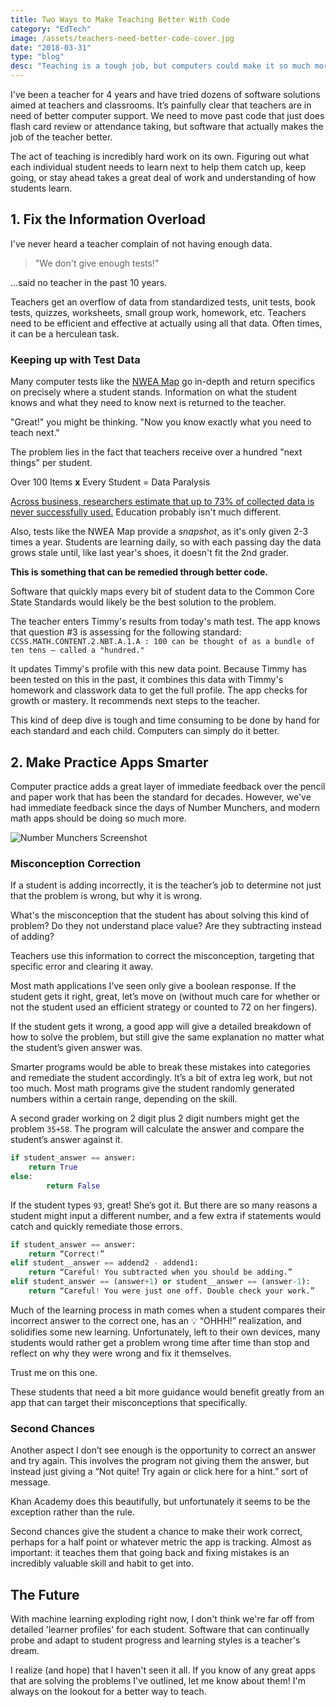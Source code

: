 ```yaml
---
title: Two Ways to Make Teaching Better With Code
category: "EdTech"
image: /assets/teachers-need-better-code-cover.jpg
date: "2018-03-31"
type: "blog"
desc: "Teaching is a tough job, but computers could make it so much more efficient. Here are a couple ways code could make teaching better."
---
```


I've been a teacher for 4 years and have tried dozens of software solutions aimed at teachers and classrooms. It’s painfully clear that teachers are in need of better computer support. We need to move past code that just does flash card review or attendance taking, but software that actually makes the job of the teacher better.

The act of teaching is incredibly hard work on its own. Figuring out what each individual student needs to learn next to help them catch up, keep going, or stay ahead takes a great deal of work and understanding of how students learn.

## 1. Fix the Information Overload

I've never heard a teacher complain of not having enough data.

> "We don't give enough tests!"

...said no teacher in the past 10 years.

Teachers get an overflow of data from standardized tests, unit tests, book tests, quizzes, worksheets, small group work, homework, etc. Teachers need to be efficient and effective at actually using all that data. Often times, it can be a herculean task.

### Keeping up with Test Data

Many computer tests like the [NWEA Map](https://www.nwea.org/) go in-depth and return specifics on precisely where a student stands. Information on what the student knows and what they need to know next is returned to the teacher.

"Great!" you might be thinking. "Now you know exactly what you need to teach next."

The problem lies in the fact that teachers receive over a hundred "next things" per student.

Over 100 Items **x** Every Student = Data Paralysis

[Across business, researchers estimate that up to 73% of collected data is never successfully used.](https://www.forbes.com/sites/tomaslaurinavicius/2017/11/01/risk-too-much-data/#57175cda44b3) Education probably isn't much different.

Also, tests like the NWEA Map provide a _snapshot_, as it's only given 2-3 times a year. Students are learning daily, so with each passing day the data grows stale until, like last year's shoes, it doesn't fit the 2nd grader.

**This is something that can be remedied through better code.**

Software that quickly maps every bit of student data to the Common Core State Standards would likely be the best solution to the problem.

The teacher enters Timmy's results from today's math test. The app knows that question #3 is assessing for the following standard:
`CCSS.MATH.CONTENT.2.NBT.A.1.A : 100 can be thought of as a bundle of ten tens — called a "hundred."`

It updates Timmy's profile with this new data point. Because Timmy has been tested on this in the past, it combines this data with Timmy's homework and classwork data to get the full profile. The app checks for growth or mastery. It recommends next steps to the teacher.

This kind of deep dive is tough and time consuming to be done by hand for each standard and each child. Computers can simply do it better.

## 2. Make Practice Apps Smarter

Computer practice adds a great layer of immediate feedback over the pencil and paper work that has been the standard for decades. However, we've had immediate feedback since the days of Number Munchers, and modern math apps should be doing so much more.

![Number Munchers Screenshot](/assets/teachers-need-better-code-number-munchers.gif)

### Misconception Correction

If a student is adding incorrectly, it is the teacher’s job to determine not just that the problem is wrong, but why it is wrong.

What's the misconception that the student has about solving this kind of problem? Do they not understand place value? Are they subtracting instead of adding?

Teachers use this information to correct the misconception, targeting that specific error and clearing it away.

Most math applications I’ve seen only give a boolean response. If the student gets it right, great, let’s move on (without much care for whether or not the student used an efficient strategy or counted to 72 on her fingers).

If the student gets it wrong, a good app will give a detailed breakdown of how to solve the problem, but still give the same explanation no matter what the student’s given answer was.

Smarter programs would be able to break these mistakes into categories and remediate the student accordingly. It’s a bit of extra leg work, but not too much. Most math programs give the student randomly generated numbers within a certain range, depending on the skill.

A second grader working on 2 digit plus 2 digit numbers might get the problem `35+58`. The program will calculate the answer and compare the student’s answer against it.

```python
if student_answer == answer:
	return True
else:
		return False
```

If the student types `93`, great! She’s got it. But there are so many reasons a student might input a different number, and a few extra if statements would catch and quickly remediate those errors.

```python
if student_answer == answer:
	return “Correct!”
elif student__answer == addend2 - addend1:
	return “Careful! You subtracted when you should be adding.”
elif student_answer == (answer+1) or student__answer == (answer-1):
	return “Careful! You were just one off. Double check your work.”
```

Much of the learning process in math comes when a student compares their incorrect answer to the correct one, has an 💡 “OHHH!” realization, and solidifies some new learning. Unfortunately, left to their own devices, many students would rather get a problem wrong time after time than stop and reflect on why they were wrong and fix it themselves.

Trust me on this one.

These students that need a bit more guidance would benefit greatly from an app that can target their misconceptions that specifically.

### Second Chances

Another aspect I don’t see enough is the opportunity to correct an answer and try again. This involves the program not giving them the answer, but instead just giving a “Not quite! Try again or click here for a hint.” sort of message.

Khan Academy does this beautifully, but unfortunately it seems to be the exception rather than the rule.

Second chances give the student a chance to make their work correct, perhaps for a half point or whatever metric the app is tracking. Almost as important: it teaches them that going back and fixing mistakes is an incredibly valuable skill and habit to get into.

## The Future

With machine learning exploding right now, I don't think we're far off from detailed 'learner profiles' for each student. Software that can continually probe and adapt to student progress and learning styles is a teacher's dream.

I realize (and hope) that I haven't seen it all. If you know of any great apps that are solving the problems I've outlined, let me know about them! I'm always on the lookout for a better way to teach.

